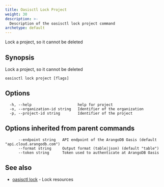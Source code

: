 ```yaml
---
title: Oasisctl Lock Project
weight: 30
description: >-
  Description of the oasisctl lock project command
archetype: default
---
```

Lock a project, so it cannot be deleted

## Synopsis

Lock a project, so it cannot be deleted

```
oasisctl lock project [flags]
```

## Options

```
  -h, --help                     help for project
  -o, --organization-id string   Identifier of the organization
  -p, --project-id string        Identifier of the project
```

## Options inherited from parent commands

```
      --endpoint string   API endpoint of the ArangoDB Oasis (default "api.cloud.arangodb.com")
      --format string     Output format (table|json) (default "table")
      --token string      Token used to authenticate at ArangoDB Oasis
```

## See also

* [oasisctl lock](_index.md)	 - Lock resources

